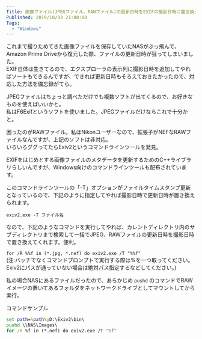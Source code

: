```yaml
---
Title: 画像ファイル(JPEGファイル、RAWファイル)の更新日時をEXIFの撮影日時に書き換えたいときの備忘録
Published: 2019/10/03 21:00:00
Tags:
  - "Windows"
---
```

これまで撮りためてきた画像ファイルを保存していたNASがぶっ飛んで、Amazon Prime Driveから復元した際、ファイルの更新日時が狂ってしまいました。  
EXIF自体は生きてるので、エクスプローラの表示列に撮影日時を追加してやればソートもできるんですが、できれば更新日時もそろえておきたかったので、対応した方法を備忘録がてら。  



JPEGファイルはちょっと調べただけでも複数ソフトが出てくるので、お好きなものを使えばいいかと。  
私はF6Exifというソフトを使いました。JPEGファイルだけならこれで十分かと。  

<?# OEmbed "http://www.ryouto.jp/f6exif/" /?>


困ったのがRAWファイル。私はNikonユーザーなので、拡張子がNEFなRAWファイルなんですが、上記のソフトは非対応。  
いろいろググってたらExiv2というコマンドラインツールを発見。  

<?# OEmbed "https://www.exiv2.org/" /?>


EXIFをはじめとする画像ファイルのメタデータを更新するためのC++ライブラリらしいんですが、Windows向けのコマンドラインツールも配布されています。  

このコマンドラインツールの「-T」オプションがファイルタイムスタンプ更新となっているので、下記のように指定してやれば撮影日時で更新日時が置き換えられます。  

`exiv2.exe -T ファイル名`  

なので、下記のようなコマンドを実行してやれば、カレントディレクトリ内のサブディレクトリまで検索して一括でJPEG、RAWファイルの更新日時を撮影日時で置き換えてくれます。便利。  

`for /R %%f in (*.jpg, *.nef) do exiv2.exe /T "%%f"`  
(注:バッチでなくコマンドプロンプトで実行する際は%を一つ取ってください。Exiv2にパスが通っていない場合は絶対パス指定するなどしてください。)  

私の場合NASにあるファイルだったので、あらかじめ `pushd` のコマンドでRAWイメージの置いてあるフォルダをネットワークドライブとしてマウントしてから実行。  

コマンドサンプル  
```bat
set path=%path%;D:\Exiv2\bin\  
pushd \\NAS\Images\  
for /R %f in (*.nef) do exiv2.exe /T "%f"  
```